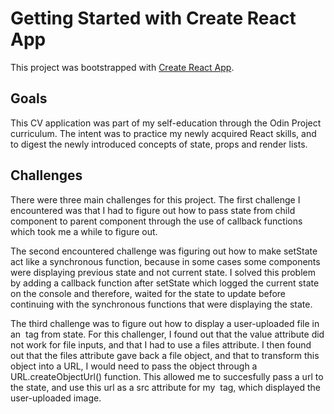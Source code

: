 # Getting Started with Create React App

This project was bootstrapped with [Create React App](https://github.com/facebook/create-react-app).

## Goals
This CV application was part of my self-education through the Odin Project curriculum. The intent was to practice my newly acquired React skills, and to digest the newly introduced concepts of state, props and render lists.

## Challenges
There were three main challenges for this project. The first challenge I encountered was that I had to figure out how to pass state from child component to parent component through the use of callback functions which took me a while to figure out. 

The second encountered challenge was figuring out how to make setState act like a synchronous function, because in some cases some components were displaying previous state and not current state. I solved this problem by adding a callback function after setState which logged the current state on the console and therefore, waited for the state to update before continuing with the synchronous functions that were displaying the state. 

The third challenge was to figure out how to display a user-uploaded file in an <img> tag from state. For this challenger, I found out that the value attribute did not work for file inputs, and that I had to use a files attribute. I then found out that the files attribute gave back a file object, and that to transform this object into a URL, I would need to pass the object through a URL.createObjectUrl() function. This allowed me to succesfully pass a url to the state, and use this url as a src attribute for my <img> tag, which displayed the user-uploaded image.
